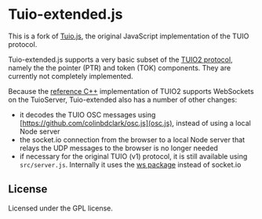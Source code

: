 # Tuio-extended.js

This is a fork of [Tuio.js](https://github.com/fe9lix/Tuio.js), the original JavaScript implementation of the TUIO protocol.

Tuio-extended.js supports a very basic subset of the [TUIO2 protocol](tuio.org/?tuio20), namely the the pointer (PTR) and token (TOK) components. They are currently not completely implemented.

Because the [reference C++](https://github.com/mkalten/TUIO20_CPP) implementation of TUIO2 supports  WebSockets on the TuioServer, Tuio-extended also has a number of other changes:

* it decodes the TUIO OSC messages using [https://github.com/colinbdclark/osc.js](osc.js), instead of using a local Node server
* the socket.io connection from the browser to a local Node server that relays the UDP messages to the browser is no longer needed
* if necessary for the original TUIO (v1) protocol, it is still available using `src/server.js`. Internally it uses the [ws package](https://github.com/websockets/ws) instead of socket.io

## License
Licensed under the GPL license.
